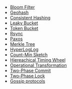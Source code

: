 - [Bloom Filter]()
- [Geohash]()
- [Consistent Hashing]()
- [Leaky Bucket]()
- [Token Bucket]()
- [Rsync]()
- [Paxos](https://martinfowler.com/articles/patterns-of-distributed-systems/paxos.html)
- [Merkle Tree]()
- [HyperLogLog]()
- [Count-Min Sketch]()
- [Hiereachical Timing Wheel]()
- [Operational Transformation]()
- [Two-Phase Commit]()
- [Two-Phase Lock]()
- [Gossip protocols]()